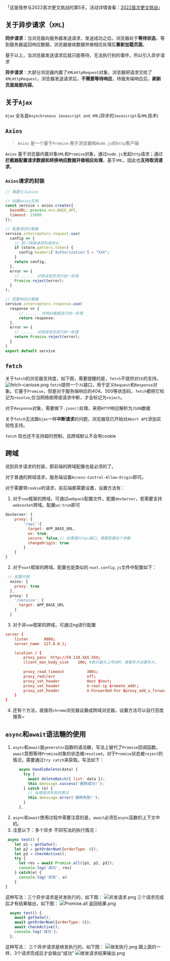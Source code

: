 「这是我参与2022首次更文挑战的第5天，活动详情查看：[2022首次更文挑战](https://juejin.cn/post/7052884569032392740 "https://juejin.cn/post/7052884569032392740")」

## 关于异步请求（`XML`)
**同步请求**：当浏览器向服务器发送请求，发送成功之后，浏览器处于**等待状态**，等到服务器返回响应数据，浏览器接收数据并做相应处理后**重新加载页面**。

基于以上，当浏览器发送请求后就只能等待，无法执行别的事件，所以引入异步请求

**异步请求**：大部分浏览器内置了`XMLHttpRequest`对象，浏览器把请求交给了`XMLHttpRequest`，浏览器发送请求后，**不需要等待响应**，待服务端响应后，**刷新页面局部内容**。

## 关于`Ajax` 
`Ajax` 全名是`Asynchronous Javascript and XML`(异步的`Javascript`与`XML`技术)

## `Axios`
> `Axios` 是一个基于`Promise` 用于浏览器和`Node.js`的`http`客户端

`Axios` 基于浏览器内置对象`XML`和`Promise`对象，通过`node.js`发起`http`请求；通过**拦截器配置请求数据和转换响应数据并做相应处理**，基于`XML`，因此也**支持取消请求**。
### `Axios`请求的封装
```js
// 需要引入axios

// 创建axios实例
const service = axios.create({
  baseURL: process.env.BASE_API,
  timeout: 15000
});

// 配置请求拦截器
service.interceptors.request.use(
  config => {
    // 统一网络请求的请求头
    if (store.getters.token) {
      config.headers['Authorization'] = "XXX";
    }
    return config;
  },
  error => {
    // ...... 对错误信息进行统一处理
    Promise.reject(error);
  }
);

// 配置响应拦截器
service.interceptors.response.use(
  response => {
      // ...... 对响应数据进行统一处理
      return response;
  },
  error => {
    // ...... 对错误信息进行统一处理
    return Promise.reject(error);
  }
)
export default service
```

## `fetch`
关于`fetch`的浏览器支持度，如下图，需要提醒的是，`fetch`不提供对`IE`的支持。
![fetch-caniuse.png](https://p1-juejin.byteimg.com/tos-cn-i-k3u1fbpfcp/a5f3271f5d234b9cb6fc36d08ed3becf~tplv-k3u1fbpfcp-watermark.image?)
`fetch`提供一个`JS`接口，用于定义`Request`和`Response`对象。它基于`Promise`，但是对于服务端响应的404、500等状态码，`fetch`都把它标记为`resolve`,仅当网络故障或请求中断，才会标记为`reject`。

对于`Response`对象，需要做下`.json()`处理，来把`HTTP`响应解析为`JSON`数据

关于`fetch`无法跟`Ajax`一样**中断请求**的问题，浏览器现已开始对`Abort API`添加实验性支持。

`fetch` 现也还不支持超时控制，且跨域默认不会带cookie


## 跨域
说到异步请求的封装，那前端的跨域配置也是必须的了。

对于普通的跨域请求，服务端设置`Access-Control-Allow-Origin`即可。

对于需要带`cookie`的请求，前后端都需要设置，设置方法有：
1. 对于`vue`框架的跨域，可通过`webpack`配置文件，配置`devServer`，若需要支持`websocket`跨域，配置`ws:true`即可
```js
devServer: {
    proxy: {
        '/api':{
          target: APP_BASE_URL,
          ws: true,
          secure: false,// 如果是https接口，需要配置这个参数
          changeOrigin: true
        }
    }
}
```
2. 对于`nuxt`框架的跨域，配置也是类似的
`nuxt.config.js`文件中配置如下：
```js
 // 配置代理
  axios: {
    proxy: true
  },
  proxy: {
    '/service': {
      target: APP_BASE_URL
    }
  }
```
3. 对于非`vue`框架的跨域，可通过ng进行配置
```conf
server {
	listen       8080;
	server_name  127.0.0.1;

	location / {
		proxy_pass  http://59.110.XXX.XXX;
		client_max_body_size    10m; #表示最大上传10M，需要多大设置多大。
   
		proxy_read_timeout          300s;
		proxy_redirect              off;
		proxy_set_header            Host $host;
		proxy_set_header            X-real-ip $remote_addr;
		proxy_set_header            X-Forwarded-For $proxy_add_x_forwarded_for;
	}    
}
```
4. 还有个方法，直接将`chrome`浏览器设置成跨域浏览器，设置方法可以自行百度搜索~

## `async`和`await`语法糖的使用

1. `async`和`await`是`generator`函数的语法糖，写法上替代了`Promise`回调函数。`await`意图等待`Promise`对象的状态被`resolved`，对于`Promise`状态被`reject`的情况，需要通过`try catch`来获取。写法如下：
```js
      async handleDelete(data) {
        try {
          await deleteBatch({ list: data });
          this.$message.success('删除成功!');
        } catch (e) {
          // 处理请求失败的情况
          this.$message.error('删除失败!');
        }
      },
```
2. `async`和`await`使用过程中需要注意的是，`await`必须在`async`函数的上下文中的。
3. 注意以下：多个异步 不同写法的执行情况：
```js
 async test() {
    let p1 = getSwYw();
    let p2 = getOrderNum({orderType: 0});
    let p3 = checkActive();
    try {
      let res = await Promise.all([p1, p2, p3]);
      console.log('成功', res)
    } catch(e) {
      console.log('失败', e)
    }
}
```
这种写法：三个异步请求是并发执行的，如下图：
![并发请求.png](https://p1-juejin.byteimg.com/tos-cn-i-k3u1fbpfcp/adc70b02dd9d44b0b862684a7cff2a0b~tplv-k3u1fbpfcp-watermark.image?)
三个请求完成后才有结果输出，如下图：
![Promise.all 返回结果.png](https://p9-juejin.byteimg.com/tos-cn-i-k3u1fbpfcp/44293345271f400aae12340e68ed30d3~tplv-k3u1fbpfcp-watermark.image?)
```js
  async test() {
    await getSwYw();
    await getOrderNum({orderType: 0});
    await checkActive();
    console.log('成功');
  },
```
这种写法： 三个异步请求是继发执行的，如下图：
![继发执行.png](https://p6-juejin.byteimg.com/tos-cn-i-k3u1fbpfcp/9201e2992f3b43deadbb89b06a9135a6~tplv-k3u1fbpfcp-watermark.image?)
跟上面的一样，3个请求完成后才会输出“成功”
![继发请求结果输出.png](https://p1-juejin.byteimg.com/tos-cn-i-k3u1fbpfcp/32febcc7b0b7444dadc1037629444f88~tplv-k3u1fbpfcp-watermark.image?)

